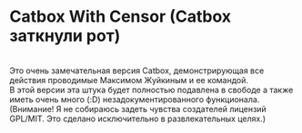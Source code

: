 # Catbox With Censor (Catbox заткнули рот)
<br>
Это очень замечательная версия Catbox, демонстрирующая все действия проводимые Максимом Жуйкиным и ее командой.<br>
В этой версии эта штука будет полностью подавлена в свободе а также иметь очень много (:D) незадокументированного функционала.
<br>
(Внимание! Я не собираюсь задеть чувства создателей лицензий GPL/MIT. Это сделано исключительно в развлекательных целях.)
